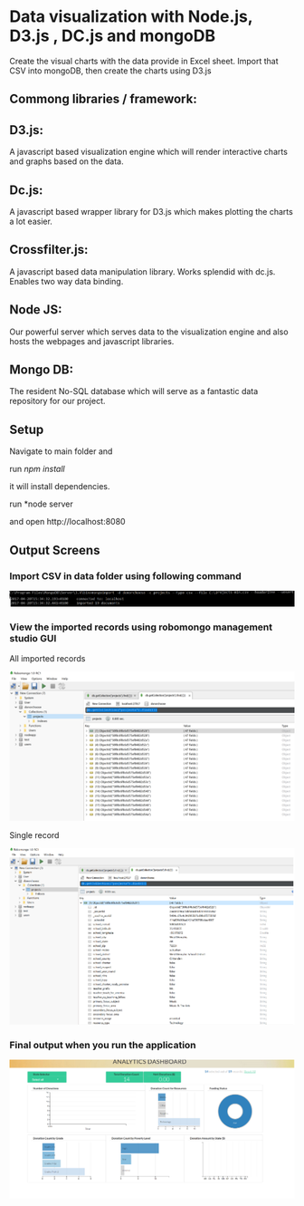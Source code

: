 # Data visualization with Node.js, D3.js , DC.js and mongoDB
Create the visual charts with the data provide in Excel sheet. Import that CSV into mongoDB, then create the charts using D3.js

## Commong libraries / framework:

## D3.js: 

A javascript based visualization engine which will render interactive charts and graphs based on the data.
## Dc.js: 

A javascript based wrapper library for D3.js which makes plotting the charts a lot easier.
## Crossfilter.js: 

A javascript based data manipulation library. Works splendid with dc.js. Enables two way data binding.
## Node JS: 

Our powerful server which serves data to the visualization engine and also hosts the webpages and javascript libraries.

## Mongo DB: 

The resident No-SQL database which will serve as a fantastic data repository for our project.

## Setup
Navigate to main folder and 


run *npm install*

it will install dependencies. 

run *node server

and open http://localhost:8080

## Output Screens
### Import CSV in data folder using following command

![Alt text](https://raw.githubusercontent.com/amir-saeed/Node-data-visualization-with-D3js-DCjs-and-mongoDB/master/Demo/import_command.png?raw=true "Mongo DB")

### View the imported records using robomongo management studio GUI
All imported records

![Alt text](https://raw.githubusercontent.com/amir-saeed/Node-data-visualization-with-D3js-DCjs-and-mongoDB/master/Demo/mongo-records.png?raw=true "Mongo DB")

Single record

![Alt text](https://raw.githubusercontent.com/amir-saeed/Node-data-visualization-with-D3js-DCjs-and-mongoDB/master/Demo/mongo-single-record.png?raw=true "Mongo DB")

### Final output when you run the application

![Alt text](https://raw.githubusercontent.com/amir-saeed/Node-data-visualization-with-D3js-DCjs-and-mongoDB/master/Demo/output.png?raw=true "Mongo DB")



